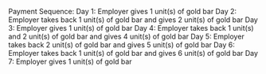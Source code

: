 Payment Sequence:
Day 1: Employer gives 1 unit(s) of gold bar
Day 2: Employer takes back 1 unit(s) of gold bar and gives 2 unit(s) of gold bar
Day 3: Employer gives 1 unit(s) of gold bar
Day 4: Employer takes back 1 unit(s) and 2 unit(s) of gold bar and gives 4 unit(s) of gold bar
Day 5: Employer takes back 2 unit(s) of gold bar and gives 5 unit(s) of gold bar
Day 6: Employer takes back 1 unit(s) of gold bar and gives 6 unit(s) of gold bar
Day 7: Employer gives 1 unit(s) of gold bar
